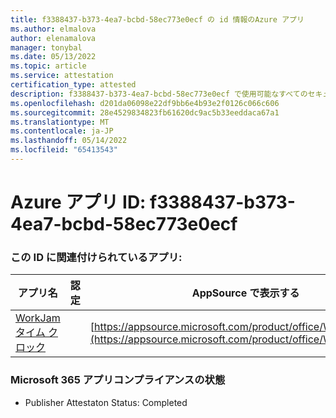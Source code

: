 ```yaml
---
title: f3388437-b373-4ea7-bcbd-58ec773e0ecf の id 情報のAzure アプリ
ms.author: elmalova
author: elenamalova
manager: tonybal
ms.date: 05/13/2022
ms.topic: article
ms.service: attestation
certification_type: attested
description: f3388437-b373-4ea7-bcbd-58ec773e0ecf で使用可能なすべてのセキュリティとコンプライアンス情報。
ms.openlocfilehash: d201da06098e22df9bb6e4b93e2f0126c066c606
ms.sourcegitcommit: 28e4529834823fb61620dc9ac5b33eeddaca67a1
ms.translationtype: MT
ms.contentlocale: ja-JP
ms.lasthandoff: 05/14/2022
ms.locfileid: "65413543"
---
```

# <a name="azure-app-id-f3388437-b373-4ea7-bcbd-58ec773e0ecf"></a>Azure アプリ ID: f3388437-b373-4ea7-bcbd-58ec773e0ecf


### <a name="apps-associated-with-this-id"></a>この ID に関連付けられているアプリ:
| **アプリ名** | **認定** | **AppSource で表示する** |
|--------------|---------------|-----------------------|
| [WorkJam タイム クロック](../forward/WA200003620.md) |  | [https://appsource.microsoft.com/product/office/WA200003620](https://appsource.microsoft.com/product/office/WA200003620) |

### <a name="microsoft-365-app-compliance-status"></a>Microsoft 365 アプリコンプライアンスの状態
- Publisher Attestaton Status: Completed
